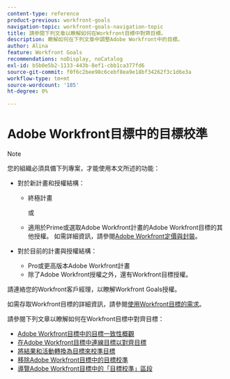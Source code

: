 ```yaml
---
content-type: reference
product-previous: workfront-goals
navigation-topic: workfront-goals-navigation-topic
title: 請參閱下列文章以瞭解如何在Workfront目標中對齊目標。
description: 瞭解如何在下列文章中調整Adobe Workfront中的目標。
author: Alina
feature: Workfront Goals
recommendations: noDisplay, noCatalog
exl-id: b5b0e5b2-1133-443b-8ef1-cbb1ca377fd6
source-git-commit: f0f6c2bee98c6cebf8ea9e18bf34262f3c1d6e3a
workflow-type: tm+mt
source-wordcount: '185'
ht-degree: 0%

---
```


# Adobe Workfront目標中的目標校準

>[!NOTE]
>
>您的組織必須具備下列專案，才能使用本文所述的功能：
> 
>* 對於新計畫和授權結構：
>    
>   * 終極計畫
>        
>     或
>        
>   * 適用於Prime或選取Adobe Workfront計畫的Adobe Workfront目標的其他授權。
>       如需詳細資訊，請參閱[Adobe Workfront定價與封裝](https://www.workfront.com/plans)。
>      
>* 對於目前的計畫與授權結構：
>    
>   * Pro或更高版本Adobe Workfront計畫
>   * 除了Adobe Workfront授權之外，還有Workfront目標授權。
>    
>請連絡您的Workfront客戶經理，以瞭解Workfront Goals授權。
> 
>如需存取Workfront目標的詳細資訊，請參閱[使用Workfront目標的需求](/help/quicksilver/workfront-goals/goal-management/access-needed-for-wf-goals.md)。

請參閱下列文章以瞭解如何在Workfront目標中對齊目標：

* [Adobe Workfront目標中的目標一致性概觀](../../workfront-goals/goal-alignment/goal-alignment-overview.md)
* [在Adobe Workfront目標中連線目標以對齊目標](../../workfront-goals/goal-alignment/align-goals-by-connecting-them.md)
* [將結果和活動轉換為目標來校準目標](../../workfront-goals/goal-alignment/align-goals-by-converting-results-activities.md)
* [移除Adobe Workfront目標中的目標校準](../../workfront-goals/goal-alignment/remove-goal-alignment.md)
* [導覽Adobe Workfront目標中的「目標校準」區段](../../workfront-goals/goal-alignment/navigate-goal-alignment-chart.md)
